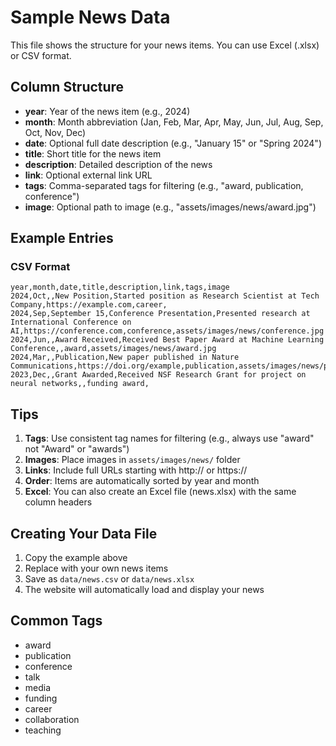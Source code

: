 # Sample News Data

This file shows the structure for your news items. You can use Excel (.xlsx) or CSV format.

## Column Structure

- **year**: Year of the news item (e.g., 2024)
- **month**: Month abbreviation (Jan, Feb, Mar, Apr, May, Jun, Jul, Aug, Sep, Oct, Nov, Dec)
- **date**: Optional full date description (e.g., "January 15" or "Spring 2024")
- **title**: Short title for the news item
- **description**: Detailed description of the news
- **link**: Optional external link URL
- **tags**: Comma-separated tags for filtering (e.g., "award, publication, conference")
- **image**: Optional path to image (e.g., "assets/images/news/award.jpg")

## Example Entries

### CSV Format
```csv
year,month,date,title,description,link,tags,image
2024,Oct,,New Position,Started position as Research Scientist at Tech Company,https://example.com,career,
2024,Sep,September 15,Conference Presentation,Presented research at International Conference on AI,https://conference.com,conference,assets/images/news/conference.jpg
2024,Jun,,Award Received,Received Best Paper Award at Machine Learning Conference,,award,assets/images/news/award.jpg
2024,Mar,,Publication,New paper published in Nature Communications,https://doi.org/example,publication,assets/images/news/paper.jpg
2023,Dec,,Grant Awarded,Received NSF Research Grant for project on neural networks,,funding award,
```

## Tips

1. **Tags**: Use consistent tag names for filtering (e.g., always use "award" not "Award" or "awards")
2. **Images**: Place images in `assets/images/news/` folder
3. **Links**: Include full URLs starting with http:// or https://
4. **Order**: Items are automatically sorted by year and month
5. **Excel**: You can also create an Excel file (news.xlsx) with the same column headers

## Creating Your Data File

1. Copy the example above
2. Replace with your own news items
3. Save as `data/news.csv` or `data/news.xlsx`
4. The website will automatically load and display your news

## Common Tags

- award
- publication
- conference
- talk
- media
- funding
- career
- collaboration
- teaching
